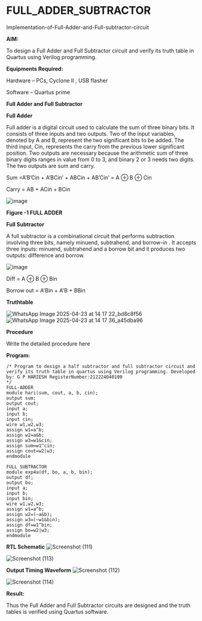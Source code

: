 # FULL_ADDER_SUBTRACTOR

Implementation-of-Full-Adder-and-Full-subtractor-circuit

**AIM:**

To design a Full Adder and Full Subtractor circuit and verify its truth table in Quartus using Verilog programming.

**Equipments Required:**

Hardware – PCs, Cyclone II , USB flasher

Software – Quartus prime

**Full Adder and Full Subtractor**

**Full Adder**

Full adder is a digital circuit used to calculate the sum of three binary bits. It consists of three inputs and two outputs. Two of the input variables, denoted by A and B, represent the two significant bits to be added. The third input, Cin, represents the carry from the previous lower significant position. Two outputs are necessary because the arithmetic sum of three binary digits ranges in value from 0 to 3, and binary 2 or 3 needs two digits. The two outputs are sum and carry.

Sum =A’B’Cin + A’BCin’ + ABCin + AB’Cin’ = A ⊕ B ⊕ Cin 

Carry = AB + ACin + BCin

![image](https://github.com/naavaneetha/FULL_ADDER_SUBTRACTOR/assets/154305477/0f30ba51-5ffb-4198-845f-18e054f675e7)

**Figure -1 FULL ADDER**

**Full Subtractor**

A full subtractor is a combinational circuit that performs subtraction involving three bits, namely minuend, subtrahend, and borrow-in . It accepts three inputs: minuend, subtrahend and a borrow bit and it produces two outputs: difference and borrow.

![image](https://github.com/naavaneetha/FULL_ADDER_SUBTRACTOR/assets/154305477/02b24f51-ab51-4304-9ad6-7b81ffc1ead5)

Diff = A ⊕ B ⊕ Bin 

Borrow out = A'Bin + A'B + BBin

**Truthtable**


![WhatsApp Image 2025-04-23 at 14 17 22_bd8c8f56](https://github.com/user-attachments/assets/f5561a71-51c9-4bc7-a5b0-301d696d8631)
![WhatsApp Image 2025-04-23 at 14 17 36_a45dba96](https://github.com/user-attachments/assets/84b92f74-9d3c-490b-8613-3598bdd4b4ad)



**Procedure**

Write the detailed procedure here

**Program:**
```
/* Program to design a half subtractor and full subtractor circuit and verify its truth table in quartus using Verilog programming. Developed by: G P HARIESH RegisterNumber:212224040100
*/
FULL-ADDER
module hari(sum, cout, a, b, cin);
output sum;
output cout;
input a;
input b;
input cin;
wire w1,w2,w3;
assign w1=a^b;
assign w2=a&b;
assign w3=w1&cin;
assign sum=w1^cin;
assign cout=w2|w3;
endmodule

FULL SUBTRACTOR
module exp4a(df, bo, a, b, bin);
output df;
output bo;
input a;
input b;
input bin;
wire w1,w2,w3;
assign w1=a^b;
assign w2=(~a&b);
assign w3=(~w1&bin);
assign df=w1^bin;
assign bo=w2|w3;
endmodule
```
**RTL Schematic**
![Screenshot (111)](https://github.com/user-attachments/assets/b59156d9-cacf-47ac-ad96-27c04e370b21)

![Screenshot (113)](https://github.com/user-attachments/assets/b8446902-7dc2-42f2-a14e-f3b6baba63ad)

**Output Timing Waveform**
![Screenshot (112)](https://github.com/user-attachments/assets/a9ada48c-49a7-4e80-99d2-566f610b9c1d)

![Screenshot (114)](https://github.com/user-attachments/assets/cb37fea8-32e3-44e7-9f4a-ac94325be980)

**Result:**

Thus the Full Adder and Full Subtractor circuits are designed and the truth tables is verified using Quartus software.



